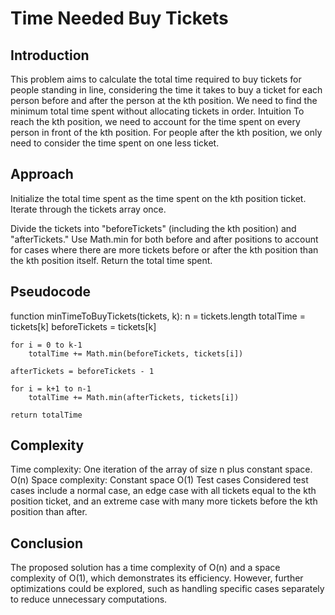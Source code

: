 # Time Needed Buy Tickets
## Introduction
This problem aims to calculate the total time required to buy tickets for people standing in line, considering the time it takes to buy a ticket for each person before and after the person at the kth position. We need to find the minimum total time spent without allocating tickets in order.
Intuition
To reach the kth position, we need to account for the time spent on every person in front of the kth position. For people after the kth position, we only need to consider the time spent on one less ticket.
## Approach

Initialize the total time spent as the time spent on the kth position ticket.
Iterate through the tickets array once.

Divide the tickets into "beforeTickets" (including the kth position) and "afterTickets."
Use Math.min for both before and after positions to account for cases where there are more tickets before or after the kth position than the kth position itself.
Return the total time spent.

## Pseudocode

function minTimeToBuyTickets(tickets, k):
    n = tickets.length
    totalTime = tickets[k]
    beforeTickets = tickets[k]

    for i = 0 to k-1
        totalTime += Math.min(beforeTickets, tickets[i])

    afterTickets = beforeTickets - 1

    for i = k+1 to n-1
        totalTime += Math.min(afterTickets, tickets[i])

    return totalTime

## Complexity
Time complexity: One iteration of the array of size n plus constant space. O(n)
Space complexity: Constant space O(1)
Test cases
Considered test cases include a normal case, an edge case with all tickets equal to the kth position ticket, and an extreme case with many more tickets before the kth position than after.

## Conclusion
The proposed solution has a time complexity of O(n) and a space complexity of O(1), which demonstrates its efficiency. However, further optimizations could be explored, such as handling specific cases separately to reduce unnecessary computations.